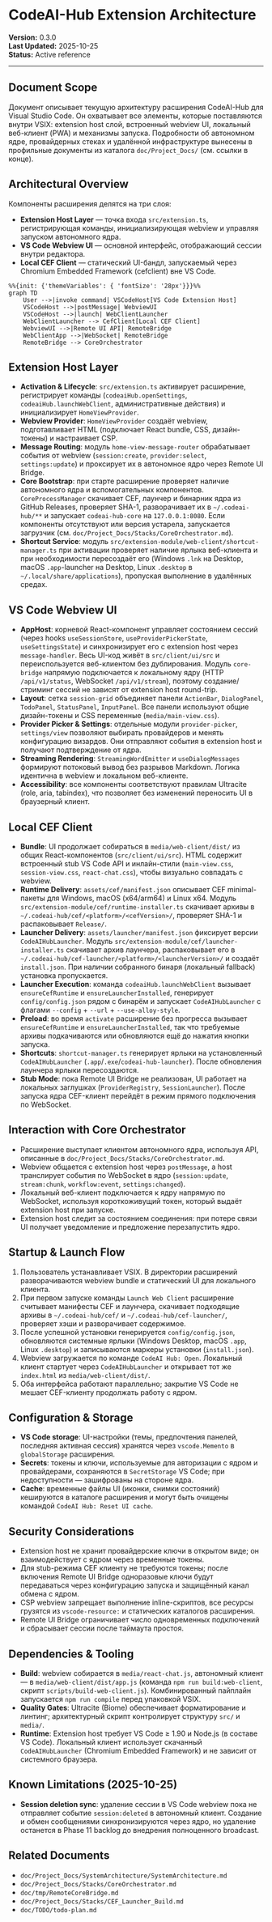 # CodeAI-Hub Extension Architecture

**Version:** 0.3.0  
**Last Updated:** 2025-10-25  
**Status:** Active reference

---

## Document Scope
Документ описывает текущую архитектуру расширения CodeAI-Hub для Visual Studio Code. Он охватывает все элементы, которые поставляются внутри VSIX: extension host слой, встроенный webview UI, локальный веб-клиент (PWA) и механизмы запуска. Подробности об автономном ядре, провайдерных стеках и удалённой инфраструктуре вынесены в профильные документы из каталога `doc/Project_Docs/` (см. ссылки в конце).

## Architectural Overview
Компоненты расширения делятся на три слоя:
- **Extension Host Layer** — точка входа `src/extension.ts`, регистрирующая команды, инициализирующая webview и управляя запуском автономного ядра.
- **VS Code Webview UI** — основной интерфейс, отображающий сессии внутри редактора.
- **Local CEF Client** — статический UI-бандл, запускаемый через Chromium Embedded Framework (cefclient) вне VS Code.

```mermaid
%%{init: {'themeVariables': { 'fontSize': '28px'}}}%%
graph TD
    User -->|invoke command| VSCodeHost[VS Code Extension Host]
    VSCodeHost -->|postMessage| WebviewUI
    VSCodeHost -->|launch| WebClientLauncher
    WebClientLauncher --> CefClient[Local CEF Client]
    WebviewUI -->|Remote UI API| RemoteBridge
    WebClientApp -->|WebSocket| RemoteBridge
    RemoteBridge --> CoreOrchestrator
```

## Extension Host Layer
- **Activation & Lifecycle**: `src/extension.ts` активирует расширение, регистрирует команды (`codeaiHub.openSettings`, `codeaiHub.launchWebClient`, административные действия) и инициализирует `HomeViewProvider`.
- **Webview Provider**: `HomeViewProvider` создаёт webview, подготавливает HTML (подключает React bundle, CSS, дизайн-токены) и настраивает CSP.
- **Message Routing**: модуль `home-view-message-router` обрабатывает события от webview (`session:create`, `provider:select`, `settings:update`) и проксирует их в автономное ядро через Remote UI Bridge.
- **Core Bootstrap**: при старте расширение проверяет наличие автономного ядра и вспомогательных компонентов. `CoreProcessManager` скачивает CEF, лаунчер и бинарник ядра из GitHub Releases, проверяет SHA-1, разворачивает их в `~/.codeai-hub/**` и запускает `codeai-hub-core` на `127.0.0.1:8080`. Если компоненты отсутствуют или версия устарела, запускается загрузчик (см. `doc/Project_Docs/Stacks/CoreOrchestrator.md`).
- **Shortcut Service**: модуль `src/extension-module/web-client/shortcut-manager.ts` при активации проверяет наличие ярлыка веб-клиента и при необходимости пересоздаёт его (Windows `.lnk` на Desktop, macOS `.app`-launcher на Desktop, Linux `.desktop` в `~/.local/share/applications`), пропуская выполнение в удалённых средах.

## VS Code Webview UI
- **AppHost**: корневой React-компонент управляет состоянием сессий (через hooks `useSessionStore`, `useProviderPickerState`, `useSettingsState`) и синхронизирует его с extension host через `message-handler`. Весь UI-код живёт в `src/client/ui/src` и переиспользуется веб-клиентом без дублирования. Модуль `core-bridge` напрямую подключается к локальному ядру (HTTP `/api/v1/status`, WebSocket `/api/v1/stream`), поэтому создание/стриминг сессий не зависят от extension host round-trip.
- **Layout**: сетка `session-grid` объединяет панели `ActionBar`, `DialogPanel`, `TodoPanel`, `StatusPanel`, `InputPanel`. Все панели используют общие дизайн-токены и CSS переменные (`media/main-view.css`).
- **Provider Picker & Settings**: отдельные модули `provider-picker`, `settings/view` позволяют выбирать провайдеров и менять конфигурацию визардов. Они отправляют события в extension host и получают подтверждение от ядра.
- **Streaming Rendering**: `StreamingWordEmitter` и `useDialogMessages` формируют потоковый вывод без разрывов Markdown. Логика идентична в webview и локальном веб-клиенте.
- **Accessibility**: все компоненты соответствуют правилам Ultracite (role, aria, tabindex), что позволяет без изменений переносить UI в браузерный клиент.

## Local CEF Client
- **Bundle**: UI продолжает собираться в `media/web-client/dist/` из общих React-компонентов (`src/client/ui/src`). HTML содержит встроенный stub VS Code API и инлайн-стили (`main-view.css`, `session-view.css`, `react-chat.css`), чтобы визуально совпадать с webview.
- **Runtime Delivery**: `assets/cef/manifest.json` описывает CEF minimal-пакеты для Windows, macOS (x64/arm64) и Linux x64. Модуль `src/extension-module/cef/runtime-installer.ts` скачивает архивы в `~/.codeai-hub/cef/<platform>/<cefVersion>/`, проверяет SHA-1 и распаковывает `Release/`.
- **Launcher Delivery**: `assets/launcher/manifest.json` фиксирует версии `CodeAIHubLauncher`. Модуль `src/extension-module/cef/launcher-installer.ts` скачивает архив лаунчера, распаковывает его в `~/.codeai-hub/cef-launcher/<platform>/<launcherVersion>/` и создаёт `install.json`. При наличии собранного бинаря (локальный fallback) установка пропускается.
- **Launcher Execution**: команда `codeaiHub.launchWebClient` вызывает `ensureCefRuntime` и `ensureLauncherInstalled`, генерирует `config/config.json` рядом с бинарём и запускает `CodeAIHubLauncher` с флагами `--config` + `--url` + `--use-alloy-style`.
- **Preload**: во время `activate` расширение без прогресса вызывает `ensureCefRuntime` и `ensureLauncherInstalled`, так что требуемые архивы подкачиваются или обновляются ещё до нажатия кнопки запуска.
- **Shortcuts**: `shortcut-manager.ts` генерирует ярлыки на установленный `CodeAIHubLauncher` (`.app`/`.exe`/`codeai-hub-launcher`). После обновления лаунчера ярлыки пересоздаются.
- **Stub Mode**: пока Remote UI Bridge не реализован, UI работает на локальных заглушках (`ProviderRegistry`, `SessionLauncher`). После запуска ядра CEF-клиент перейдёт в режим прямого подключения по WebSocket.

## Interaction with Core Orchestrator
- Расширение выступает клиентом автономного ядра, используя API, описанные в `doc/Project_Docs/Stacks/CoreOrchestrator.md`.
- Webview общается с extension host через `postMessage`, а host транслирует события по WebSocket в ядро (`session:update`, `stream:chunk`, `workflow:event`, `settings:changed`).
- Локальный веб-клиент подключается к ядру напрямую по WebSocket, используя короткоживущий токен, который выдаёт extension host при запуске.
- Extension host следит за состоянием соединения: при потере связи UI получает уведомление и предложение перезапустить ядро.

## Startup & Launch Flow
1. Пользователь устанавливает VSIX. В директории расширений разворачиваются webview bundle и статический UI для локального клиента.
2. При первом запуске команды `Launch Web Client` расширение считывает манифесты CEF и лаунчера, скачивает подходящие архивы в `~/.codeai-hub/cef/` и `~/.codeai-hub/cef-launcher/`, проверяет хэши и разворачивает содержимое.
3. После успешной установки генерируется `config/config.json`, обновляются системные ярлыки (Windows Desktop, macOS `.app`, Linux `.desktop`) и записываются маркеры установки (`install.json`).
4. Webview загружается по команде `CodeAI Hub: Open`. Локальный клиент стартует через `CodeAIHubLauncher` и открывает тот же `index.html` из `media/web-client/dist/`.
5. Оба интерфейса работают параллельно; закрытие VS Code не мешает CEF-клиенту продолжать работу с ядром.

## Configuration & Storage
- **VS Code storage**: UI-настройки (темы, предпочтения панелей, последняя активная сессия) хранятся через `vscode.Memento` в `globalStorage` расширения.
- **Secrets**: токены и ключи, используемые для авторизации с ядром и провайдерами, сохраняются в `SecretStorage` VS Code; при недоступности — зашифрованы на стороне ядра.
- **Cache**: временные файлы UI (иконки, снимки состояний) кешируются в каталоге расширения и могут быть очищены командой `CodeAI Hub: Reset UI cache`.

## Security Considerations
- Extension host не хранит провайдерские ключи в открытом виде; он взаимодействует с ядром через временные токены.
- Для stub-режима CEF клиенту не требуются токены; после включения Remote UI Bridge одноразовые ключи будут передаваться через конфигурацию запуска и защищённый канал обмена с ядром.
- CSP webview запрещает выполнение inline-скриптов, все ресурсы грузятся из `vscode-resource:` и статических каталогов расширения.
- Remote UI Bridge ограничивает число одновременных подключений и сбрасывает сессии после таймаута простоя.

## Dependencies & Tooling
- **Build**: webview собирается в `media/react-chat.js`, автономный клиент — в `media/web-client/dist/app.js` (команда `npm run build:web-client`, скрипт `scripts/build-web-client.js`). Комбинированный пайплайн запускается `npm run compile` перед упаковкой VSIX.
- **Quality Gates**: Ultracite (Biome) обеспечивает форматирование и линтинг; архитектурный скрипт контролирует структуру `src/` и `media/`.
- **Runtime**: Extension host требует VS Code ≥ 1.90 и Node.js (в составе VS Code). Локальный клиент использует скачанный `CodeAIHubLauncher` (Chromium Embedded Framework) и не зависит от системного браузера.

## Known Limitations (2025-10-25)
- **Session deletion sync**: удаление сессии в VS Code webview пока не отправляет событие `session:deleted` в автономный клиент. Создание и обмен сообщениями синхронизируются через ядро, но удаление останется в Phase 11 backlog до внедрения полноценного broadcast.

## Related Documents
- `doc/Project_Docs/SystemArchitecture/SystemArchitecture.md`
- `doc/Project_Docs/Stacks/CoreOrchestrator.md`
- `doc/tmp/RemoteCoreBridge.md`
- `doc/Project_Docs/Stacks/CEF_Launcher_Build.md`
- `doc/TODO/todo-plan.md`
